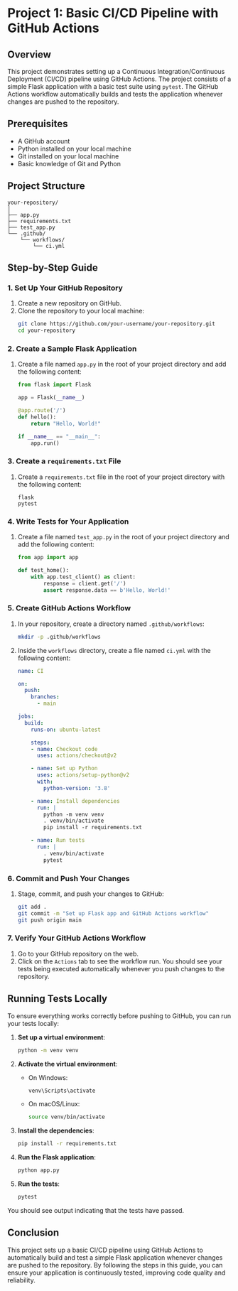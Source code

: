 # Project 1: Basic CI/CD Pipeline with GitHub Actions

## Overview

This project demonstrates setting up a Continuous Integration/Continuous Deployment (CI/CD) pipeline using GitHub Actions. The project consists of a simple Flask application with a basic test suite using `pytest`. The GitHub Actions workflow automatically builds and tests the application whenever changes are pushed to the repository.

## Prerequisites

- A GitHub account
- Python installed on your local machine
- Git installed on your local machine
- Basic knowledge of Git and Python

## Project Structure

```
your-repository/
│
├── app.py
├── requirements.txt
├── test_app.py
└── .github/
    └── workflows/
        └── ci.yml
```

## Step-by-Step Guide

### 1. Set Up Your GitHub Repository

1. Create a new repository on GitHub.
2. Clone the repository to your local machine:
   ```sh
   git clone https://github.com/your-username/your-repository.git
   cd your-repository
   ```

### 2. Create a Sample Flask Application

1. Create a file named `app.py` in the root of your project directory and add the following content:
   ```python
   from flask import Flask

   app = Flask(__name__)

   @app.route('/')
   def hello():
       return "Hello, World!"

   if __name__ == "__main__":
       app.run()
   ```

### 3. Create a `requirements.txt` File

1. Create a `requirements.txt` file in the root of your project directory with the following content:
   ```plaintext
   flask
   pytest
   ```

### 4. Write Tests for Your Application

1. Create a file named `test_app.py` in the root of your project directory and add the following content:
   ```python
   from app import app

   def test_home():
       with app.test_client() as client:
           response = client.get('/')
           assert response.data == b'Hello, World!'
   ```

### 5. Create GitHub Actions Workflow

1. In your repository, create a directory named `.github/workflows`:
   ```sh
   mkdir -p .github/workflows
   ```

2. Inside the `workflows` directory, create a file named `ci.yml` with the following content:
   ```yaml
   name: CI

   on:
     push:
       branches:
         - main

   jobs:
     build:
       runs-on: ubuntu-latest

       steps:
       - name: Checkout code
         uses: actions/checkout@v2

       - name: Set up Python
         uses: actions/setup-python@v2
         with:
           python-version: '3.8'

       - name: Install dependencies
         run: |
           python -m venv venv
           . venv/bin/activate
           pip install -r requirements.txt

       - name: Run tests
         run: |
           . venv/bin/activate
           pytest
   ```

### 6. Commit and Push Your Changes

1. Stage, commit, and push your changes to GitHub:
   ```sh
   git add .
   git commit -m "Set up Flask app and GitHub Actions workflow"
   git push origin main
   ```

### 7. Verify Your GitHub Actions Workflow

1. Go to your GitHub repository on the web.
2. Click on the `Actions` tab to see the workflow run. You should see your tests being executed automatically whenever you push changes to the repository.

## Running Tests Locally

To ensure everything works correctly before pushing to GitHub, you can run your tests locally:

1. **Set up a virtual environment**:
   ```sh
   python -m venv venv
   ```

2. **Activate the virtual environment**:
   - On Windows:
     ```sh
     venv\Scripts\activate
     ```
   - On macOS/Linux:
     ```sh
     source venv/bin/activate
     ```

3. **Install the dependencies**:
   ```sh
   pip install -r requirements.txt
   ```

4. **Run the Flask application**:
   ```sh
   python app.py
   ```

5. **Run the tests**:
   ```sh
   pytest
   ```

You should see output indicating that the tests have passed.

## Conclusion

This project sets up a basic CI/CD pipeline using GitHub Actions to automatically build and test a simple Flask application whenever changes are pushed to the repository. By following the steps in this guide, you can ensure your application is continuously tested, improving code quality and reliability.
